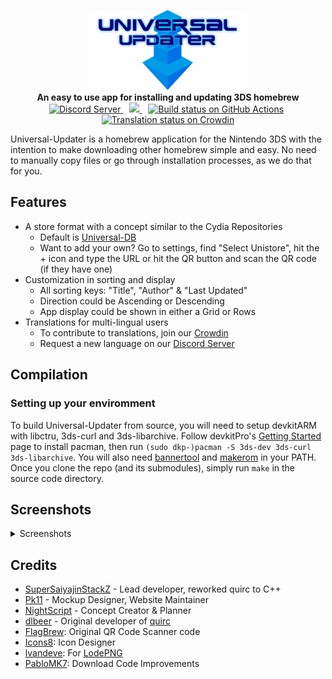 <p align="center">
	<a href="https://universal-team.net/projects/universal-updater.html"><img src="https://github.com/Universal-Team/Universal-Updater/blob/master/app/banner.png"></a><br>
	<b>An easy to use app for installing and updating 3DS homebrew</b><br>
	<a href="https://universal-team.net/discord" style="padding-right: 5px;">
		<img src="https://img.shields.io/badge/Discord%20Server-%23universal--updater-green.svg" alt="Discord Server">
	</a>
	<a href="https://gbatemp.net/threads/release-universal-updater-a-universally-good-updater.551824/" style="padding-left: 5px; padding-right: 5px;">
		<img src="https://img.shields.io/badge/GBAtemp-thread-blue.svg" height="20">
	</a>
	<a href="https://github.com/Universal-Team/Universal-Updater/actions?query=workflow%3A%22Build+Universal-Updater%22" style="padding-left: 5px; padding-right: 5px;">
		<img src="https://github.com/Universal-Team/Universal-Updater/workflows/Build%20Universal-Updater/badge.svg" height="20" alt="Build status on GitHub Actions">
	</a>
	<a title="Crowdin" target="_blank" href="https://crowdin.com/project/universal-updater"><img src="https://badges.crowdin.net/universal-updater/localized.svg" alt="Translation status on Crowdin"></a>
</p>

Universal-Updater is a homebrew application for the Nintendo 3DS with the intention to make downloading other homebrew simple and easy. No need to manually copy files or go through installation processes, as we do that for you.

## Features

- A store format with a concept similar to the Cydia Repositories
   - Default is [Universal-DB](https://db.universal-team.net)
   - Want to add your own? Go to settings, find "Select Unistore", hit the + icon and type the URL or hit the QR button and scan the QR code (if they have one)
- Customization in sorting and display
   - All sorting keys: "Title", "Author" & "Last Updated"
   - Direction could be Ascending or Descending
   - App display could be shown in either a Grid or Rows
- Translations for multi-lingual users
   - To contribute to translations, join our [Crowdin](https://crwd.in/universal-updater)
   - Request a new language on our [Discord Server](https://discord.gg/KDJCfGF)

## Compilation
### Setting up your enviromment

To build Universal-Updater from source, you will need to setup devkitARM with libctru, 3ds-curl and 3ds-libarchive. Follow devkitPro's [Getting Started](https://devkitpro.org/wiki/Getting_Started) page to install pacman, then run `(sudo dkp-)pacman -S 3ds-dev 3ds-curl 3ds-libarchive`. You will also need [bannertool](https://github.com/Steveice10/bannertool/releases/latest) and [makerom](https://github.com/profi200/Project_CTR/releases/latest) in your PATH. Once you clone the repo (and its submodules), simply run `make` in the source code directory.

## Screenshots

<details><summary>Screenshots</summary>

![](https://github.com/Universal-Team/Universal-Updater/blob/master/resources/Credits.png) ![](https://github.com/Universal-Team/Universal-Updater/blob/master/resources/DirectorySelection.png) ![](https://github.com/Universal-Team/Universal-Updater/blob/master/resources/DownloadList.png) ![](https://github.com/Universal-Team/Universal-Updater/blob/master/resources/EntryInfo.png) ![](https://github.com/Universal-Team/Universal-Updater/blob/master/resources/LanguageSelection.png) ![](https://github.com/Universal-Team/Universal-Updater/blob/master/resources/ListStyle.png) ![](https://github.com/Universal-Team/Universal-Updater/blob/master/resources/MarkMenu.png) ![](https://github.com/Universal-Team/Universal-Updater/blob/master/resources/SearchMenu.png) ![](https://github.com/Universal-Team/Universal-Updater/blob/master/resources/SettingsMenu.png) ![](https://github.com/Universal-Team/Universal-Updater/blob/master/resources/SortMenu.png) ![](https://github.com/Universal-Team/Universal-Updater/blob/master/resources/StoreSelection.png) ![](https://github.com/Universal-Team/Universal-Updater/blob/master/resources/AutoUpdateSettings.png)![](https://github.com/Universal-Team/Universal-Updater/blob/master/resources/DirectorySettings.png)![](https://github.com/Universal-Team/Universal-Updater/blob/master/resources/GUISettings.png)

</details>

## Credits

- [SuperSaiyajinStackZ](https://github.com/SuperSaiyajinStackZ) - Lead developer, reworked quirc to C++
- [Pk11](https://github.com/Epicpkmn11) - Mockup Designer, Website Maintainer
- [NightScript](https://github.com/NightYoshi370) - Concept Creator & Planner
- [dlbeer](https://github.com/dlbeer) - Original developer of [quirc](https://github.com/dlbeer/quirc)
- [FlagBrew](https://github.com/FlagBrew): Original QR Code Scanner code
- [Icons8](https://icons8.com/): Icon Designer
- [lvandeve](https://github.com/lvandeve): For [LodePNG](https://github.com/lvandeve/lodepng)
- [PabloMK7](https://github.com/mariohackandglitch): Download Code Improvements